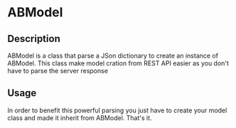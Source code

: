 ABModel
=======

## Description

ABModel is a class that parse a JSon dictionary to create an instance of ABModel.
This class make model cration from REST API easier as you don't have to parse the server response

## Usage

In order to benefit this powerful parsing you just have to create your model class and made it inherit from ABModel. That's it.